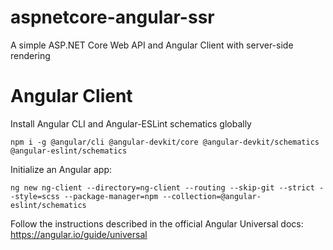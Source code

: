 # aspnetcore-angular-ssr
A simple ASP.NET Core Web API and Angular Client with server-side rendering


# Angular Client
Install Angular CLI and Angular-ESLint schematics globally
```
npm i -g @angular/cli @angular-devkit/core @angular-devkit/schematics @angular-eslint/schematics
```
Initialize an Angular app:
```
ng new ng-client --directory=ng-client --routing --skip-git --strict --style=scss --package-manager=npm --collection=@angular-eslint/schematics
```

Follow the instructions described in the official Angular Universal docs: https://angular.io/guide/universal